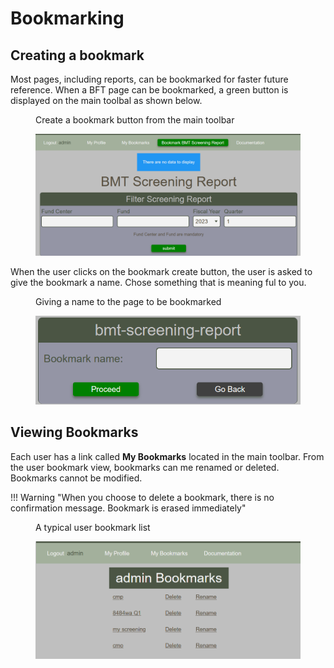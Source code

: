 # Bookmarking

## Creating a bookmark
Most pages, including reports, can be bookmarked for faster future reference. When a BFT page can be bookmarked, a green button is displayed on the main toolbal as shown below.

<figure markdown>
<figcaption>Create a bookmark button from the main toolbar</figcaption>

![](images/bookmark-create-button.png)
</figure>

When the user clicks on the bookmark create button, the user is asked to give the bookmark a name.  Chose something that is meaning ful to you.

<figure markdown>
<figcaption>Giving a name to the page to be bookmarked</figcaption>

![](images//bookmark-form.png)
</figure>


## Viewing Bookmarks
Each user has a link called **My Bookmarks** located in the main toolbar.  From the user bookmark view, bookmarks can me renamed or deleted.  Bookmarks cannot be modified.

!!! Warning "When you choose to delete a bookmark, there is no confirmation message.  Bookmark is erased immediately"

<figure markdown>
<figcaption>A typical user bookmark list</figcaption>

![](images/bookmark-view.png)
</figure>
